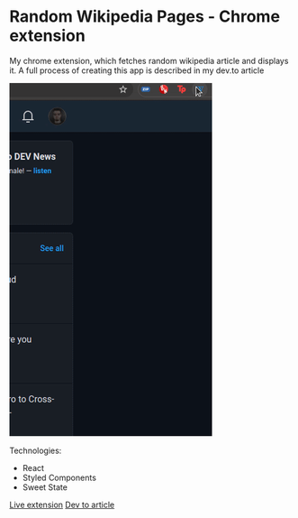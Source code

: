 # Random Wikipedia Pages - Chrome extension

My chrome extension, which fetches random wikipedia article and displays it.
A full process of creating this app is described in my dev.to article

![App working gif](/public/img/fin.gif)

Technologies:

- React
- Styled Components
- Sweet State

[Live extension](https://chrome.google.com/webstore/detail/random-wikipedia-pages/eijldnpcidmpgllbfoncmbclpoialpjo?hl=pl&authuser=0)
[Dev to article](https://dev.to/iwaniukooo11/i-built-a-wikipedia-chrome-extension-3m6a)
